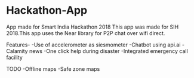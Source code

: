 # Hackathon-App
App made for Smart India Hackathon 2018
This app was made for SIH 2018.This app uses the Near library for P2P chat over wifi direct.


Features-
-Use of accelerometer as siesmometer
-Chatbot using api.ai
-Calamity news 
-One click help during disaster
-Integrated emergency call facility


TODO
-Offline maps
-Safe zone maps
